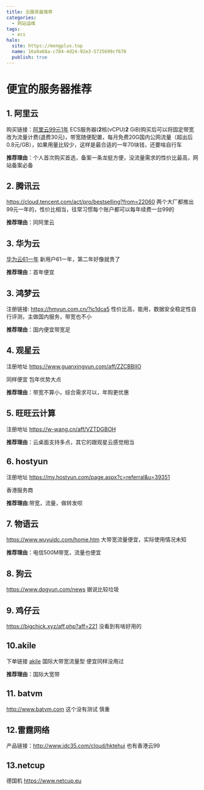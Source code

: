 ```yaml
---
title: 云服务器推荐
categories:
  - 网站运维
tags:
  - ecs
halo:
  site: https://mengplus.top
  name: 16a9a68a-c784-4d24-92e3-5725699cf678
  publish: true
---
```

# 便宜的服务器推荐

## 1. 阿里云
购买链接：[阿里云99元1年](https://www.aliyun.com/daily-act/ecs/activity_selection?userCode=9ikm4mm1) ECS服务器(**2**核(vCPU)**2** GiB)
​购买后可以将固定带宽改为流量计费(退费30元)，带宽随便配置，每月免费20G国内公网流量（超出后0.8元/GB），如果用量比较少，这样是最合适的一年70块钱，还要啥自行车


**推荐理由**：个人首次购买首选，备案一条龙挺方便，没流量需求的性价比最高，网站备案必备

## 2. 腾讯云

https://cloud.tencent.com/act/pro/bestselling?from=22060
两个大厂都推出99元一年的，性价比相当，往常习惯每个账户都可以每年续费一台99的

**推荐理由**：同阿里云

## 3. 华为云
[华为云61一年](https://activity.huaweicloud.com/discount_area_v5/index.html ) 新用户61一年，第二年好像就贵了

**推荐理由**：首年便宜

## 3. 鸿梦云
注册链接: https://hmyun.com.cn/?ic1dca5
性价比高，能用，数据安全稳定性自行评测，主做国内服务，带宽也不小

**推荐理由**：国内便宜带宽足

## 4. 观星云
注册地址 https://www.guanxingyun.com/aff/ZZCBBIIO

同样便宜 包年优势大点

**推荐理由**：带宽不算小，综合需求可以，年购更优惠

## 5. 旺旺云计算
注册地址 https://w-wang.cn/aff/VZTDGBOH

**推荐理由**：云桌面支持多点，其它的跟观星云感觉相当

## 6. hostyun
注册地址 https://my.hostyun.com/page.aspx?c=referral&u=39351

香港服务商

**推荐理由**:带宽，流量，做转发呗

## 7. 物语云
https://www.wuyuidc.com/home.htm
大带宽流量便宜，实际使用情况未知

**推荐理由**：电信500M带宽，流量也便宜

## 8. 狗云
https://www.dogyun.com/news
据说比较垃圾

## 9. 鸡仔云
https://bigchick.xyz/aff.php?aff=221
没看到有啥好用的
## 10.akile
下单链接 [akile]( https://akile.io/register?aff_code=ad842b4a-34fa-4b8d-b7b1-260b5d09206b)
国际大带宽流量型 便宜同样没用过

**推荐理由**：国际大宽带
## 11. batvm
http://www.batvm.com
这个没有测试 慎重
## 12.雷霆网络
产品链接：http://www.idc35.com/cloud/hktehui
也有香港云99
## 13.netcup
德国机
https://www.netcup.eu
